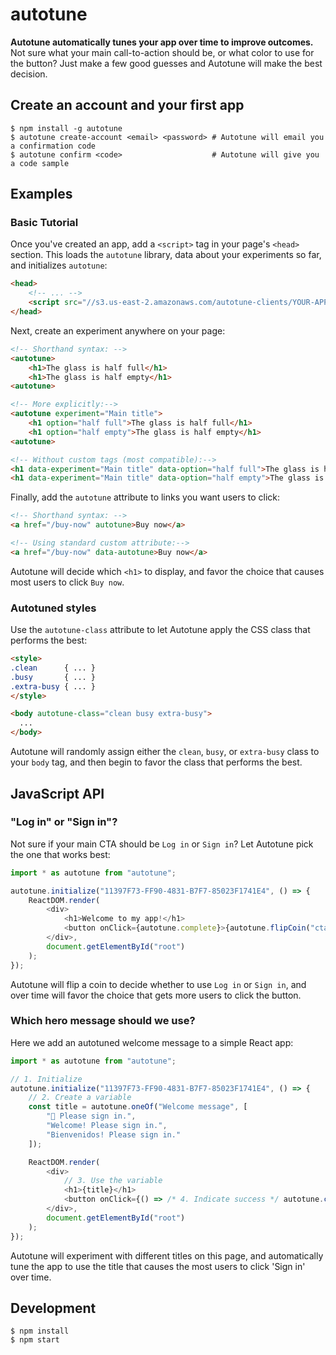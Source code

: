 # autotune

**Autotune automatically tunes your app over time to improve outcomes.** Not sure what your main call-to-action should be, or what color to use for the button? Just make a few good guesses and Autotune will make the best decision.

## Create an account and your first app

```shell
$ npm install -g autotune
$ autotune create-account <email> <password> # Autotune will email you a confirmation code
$ autotune confirm <code>                    # Autotune will give you a code sample
```

## Examples

### Basic Tutorial

Once you've created an app, add a `<script>` tag in your page's `<head>` section. This loads the `autotune` library, data about your experiments so far, and initializes `autotune`:

```html
<head>
    <!-- ... -->
    <script src="//s3.us-east-2.amazonaws.com/autotune-clients/YOUR-APP-KEY.js"></script>
</head>
```

Next, create an experiment anywhere on your page:

```html
<!-- Shorthand syntax: -->
<autotune>
    <h1>The glass is half full</h1>
    <h1>The glass is half empty</h1>
<autotune>

<!-- More explicitly:-->
<autotune experiment="Main title">
    <h1 option="half full">The glass is half full</h1>
    <h1 option="half empty">The glass is half empty</h1>
<autotune>

<!-- Without custom tags (most compatible):-->
<h1 data-experiment="Main title" data-option="half full">The glass is half full</h1>
<h1 data-experiment="Main title" data-option="half empty">The glass is half empty</h1>
```

Finally, add the `autotune` attribute to links you want users to click:

```html
<!-- Shorthand syntax: -->
<a href="/buy-now" autotune>Buy now</a>

<!-- Using standard custom attribute:-->
<a href="/buy-now" data-autotune>Buy now</a>
```

Autotune will decide which `<h1>` to display, and favor the choice that causes most users to click `Buy now`.

### Autotuned styles

Use the `autotune-class` attribute to let Autotune apply the CSS class that performs the best:

```html
<style>
.clean      { ... }
.busy       { ... }
.extra-busy { ... }
</style>

<body autotune-class="clean busy extra-busy">
  ...
</body>
```

Autotune will randomly assign either the `clean`, `busy`, or `extra-busy` class to your `body` tag, and then begin to favor the class that performs the best.

## JavaScript API

### "Log in" or "Sign in"?

Not sure if your main CTA should be `Log in` or `Sign in`? Let Autotune pick the one that works best:

```javascript
import * as autotune from "autotune";

autotune.initialize("11397F73-FF90-4831-B7F7-85023F1741E4", () => {
    ReactDOM.render(
        <div>
            <h1>Welcome to my app!</h1>
            <button onClick={autotune.complete}>{autotune.flipCoin("cta") ? "Log in" : "Sign in"}</button>
        </div>,
        document.getElementById("root")
    );
});
```

Autotune will flip a coin to decide whether to use `Log in` or `Sign in`, and over time
will favor the choice that gets more users to click the button.

### Which hero message should we use?

Here we add an autotuned welcome message to a simple React app:

```javascript
import * as autotune from "autotune";

// 1. Initialize
autotune.initialize("11397F73-FF90-4831-B7F7-85023F1741E4", () => {
    // 2. Create a variable
    const title = autotune.oneOf("Welcome message", [
        "👋 Please sign in.",
        "Welcome! Please sign in.",
        "Bienvenidos! Please sign in."
    ]);

    ReactDOM.render(
        <div>
            // 3. Use the variable
            <h1>{title}</h1>
            <button onClick={() => /* 4. Indicate success */ autotune.complete()}>Sign in</button>
        </div>,
        document.getElementById("root")
    );
});
```

Autotune will experiment with different titles on this page, and automatically tune
the app to use the title that causes the most users to click 'Sign in' over time.

## Development

```shell
$ npm install
$ npm start
```
